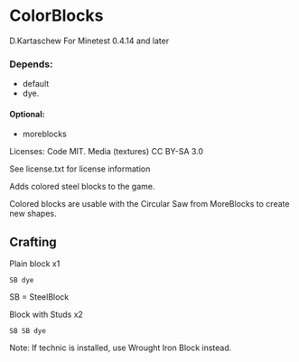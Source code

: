 ColorBlocks
==========

D.Kartaschew
For Minetest 0.4.14 and later

### Depends: 
* default
* dye.

#### Optional: 
* moreblocks

Licenses: Code MIT. Media (textures) CC BY-SA 3.0

See license.txt for license information

Adds colored steel blocks to the game.

Colored blocks are usable with the Circular Saw from MoreBlocks to create new shapes.

Crafting
--------


Plain block x1
```
SB dye
```
SB = SteelBlock

Block with Studs x2
```
SB SB dye
```

Note: If technic is installed, use Wrought Iron Block instead.
